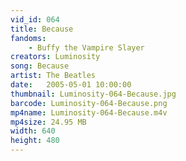 ```yaml
---
vid_id: 064
title: Because
fandoms:
    - Buffy the Vampire Slayer
creators: Luminosity
song: Because
artist: The Beatles
date:   2005-05-01 10:00:00
thumbnail: Luminosity-064-Because.jpg
barcode: Luminosity-064-Because.png
mp4name: Luminosity-064-Because.m4v
mp4size: 24.95 MB
width: 640
height: 480
---
```



  